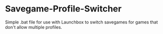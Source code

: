 # Savegame-Profile-Switcher
Simple .bat file for use with Launchbox to switch savegames for games that don't allow multiple profiles.
